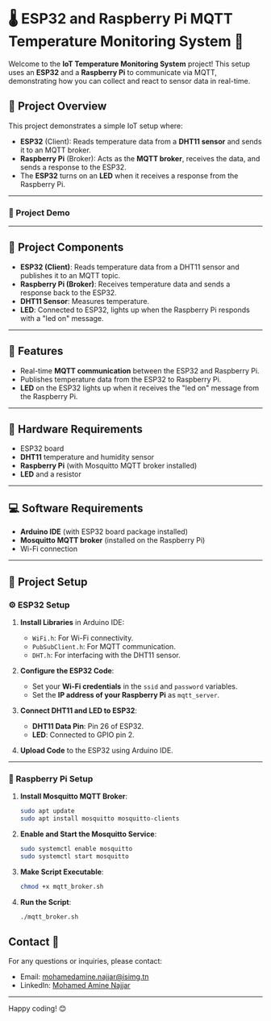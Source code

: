 # 🌡️ ESP32 and Raspberry Pi MQTT Temperature Monitoring System 📡

Welcome to the **IoT Temperature Monitoring System** project! This setup uses an **ESP32** and a **Raspberry Pi** to communicate via MQTT, demonstrating how you can collect and react to sensor data in real-time.

## 📖 Project Overview

This project demonstrates a simple IoT setup where:
- **ESP32** (Client): Reads temperature data from a **DHT11 sensor** and sends it to an MQTT broker.
- **Raspberry Pi** (Broker): Acts as the **MQTT broker**, receives the data, and sends a response to the ESP32.
- The **ESP32** turns on an **LED** when it receives a response from the Raspberry Pi.

---

### 🎥 Project Demo


---

## 🧰 Project Components
- **ESP32 (Client)**: Reads temperature data from a DHT11 sensor and publishes it to an MQTT topic.
- **Raspberry Pi (Broker)**: Receives temperature data and sends a response back to the ESP32.
- **DHT11 Sensor**: Measures temperature.
- **LED**: Connected to ESP32, lights up when the Raspberry Pi responds with a "led on" message.

---

## 🌟 Features
- Real-time **MQTT communication** between the ESP32 and Raspberry Pi.
- Publishes temperature data from the ESP32 to Raspberry Pi.
- **LED** on the ESP32 lights up when it receives the "led on" message from the Raspberry Pi.

---

## 🔌 Hardware Requirements
- ESP32 board
- **DHT11** temperature and humidity sensor
- **Raspberry Pi** (with Mosquitto MQTT broker installed)
- **LED** and a resistor

---

## 💻 Software Requirements
- **Arduino IDE** (with ESP32 board package installed)
- **Mosquitto MQTT broker** (installed on the Raspberry Pi)
- Wi-Fi connection

---

## 🔧 Project Setup

### ⚙️ ESP32 Setup

1. **Install Libraries** in Arduino IDE:
   - `WiFi.h`: For Wi-Fi connectivity.
   - `PubSubClient.h`: For MQTT communication.
   - `DHT.h`: For interfacing with the DHT11 sensor.

2. **Configure the ESP32 Code**:
   - Set your **Wi-Fi credentials** in the `ssid` and `password` variables.
   - Set the **IP address of your Raspberry Pi** as `mqtt_server`.
   
3. **Connect DHT11 and LED to ESP32**:
   - **DHT11 Data Pin**: Pin 26 of ESP32.
   - **LED**: Connected to GPIO pin 2.
   
4. **Upload Code** to the ESP32 using Arduino IDE.

---

### 🍓 Raspberry Pi Setup

1. **Install Mosquitto MQTT Broker**:
   ```bash
   sudo apt update
   sudo apt install mosquitto mosquitto-clients
2. **Enable and Start the Mosquitto Service**:
   ```bash
   sudo systemctl enable mosquitto
   sudo systemctl start mosquitto
3. **Make Script Executable**:
   ```bash
   chmod +x mqtt_broker.sh
4. **Run the Script**:
   ```bash
   ./mqtt_broker.sh
## Contact 📧

For any questions or inquiries, please contact:
- Email: [mohamedamine.najjar@isimg.tn](https://mail.google.com/mail/u/0/?fs=1&tf=cm&source=mailto&to=mohamedamine.najjar@isimg.tn)
- LinkedIn: [Mohamed Amine Najjar](https://www.linkedin.com/in/mohamed-amine-najjar-2808a726b/)

---

Happy coding! 😊


